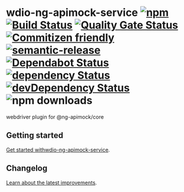 
# wdio-ng-apimock-service [![npm](https://img.shields.io/npm/v/wdio-ng-apimock-service?color=success)](https://www.npmjs.com/package/wdio-ng-apimock-service) [![Build Status](https://github.com/ng-apimock/webdriverio-plugin/workflows/CI/badge.svg)](https://github.com/ng-apimock/webdriverio-plugin/actions?workflow=CI) [![Quality Gate Status](https://sonarcloud.io/api/project_badges/measure?project=ng-apimock_webdriverio-plugin&metric=alert_status)](https://sonarcloud.io/dashboard?id=ng-apimock_webdriverio-plugin) [![Commitizen friendly](https://img.shields.io/badge/commitizen-friendly-success.svg)](http://commitizen.github.io/cz-cli/) [![semantic-release](https://img.shields.io/badge/%20%20%F0%9F%93%A6%F0%9F%9A%80-semantic--release-success.svg)](https://github.com/semantic-release/semantic-release) [![Dependabot Status](https://img.shields.io/badge/Dependabot-active-success.svg?logo=dependabot)](https://dependabot.com) [![dependency Status](https://img.shields.io/david/ng-apimock/webdriverio-plugin.svg)](https://david-dm.org/ng-apimock/webdriverio-plugin) [![devDependency Status](https://img.shields.io/david/dev/ng-apimock/webdriverio-plugin.svg)](https://david-dm.org/ng-apimock/webdriverio-plugin#info=devDependencies) ![npm downloads](https://img.shields.io/npm/dm/wdio-ng-apimock-service)
webdriver plugin for @ng-apimock/core

## Getting started
[Get started withwdio-ng-apimock-service][gettingStarted].

## Changelog
[Learn about the latest improvements][changelog].

 
[gettingStarted]: https://ngapimock.org/docs/plugins/wdio-ng-apimock-service
[api]: https://ngapimock.org/docs/api/select-scenario
[changelog]: https://github.com/ng-apimock/webdriverio-plugin/blob/master/CHANGELOG.md
